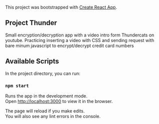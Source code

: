 This project was bootstrapped with [Create React App](https://github.com/facebook/create-react-app).

## Project Thunder

Small encryption/decryption app with a video intro form Thundercats on youtube. Practicing inserting a video with CSS and sending request with bare minum javascript to encrypt/decrypt credit card numbers

## Available Scripts

In the project directory, you can run:

### `npm start`

Runs the app in the development mode.<br />
Open [http://localhost:3000](http://localhost:3000) to view it in the browser.

The page will reload if you make edits.<br />
You will also see any lint errors in the console.
